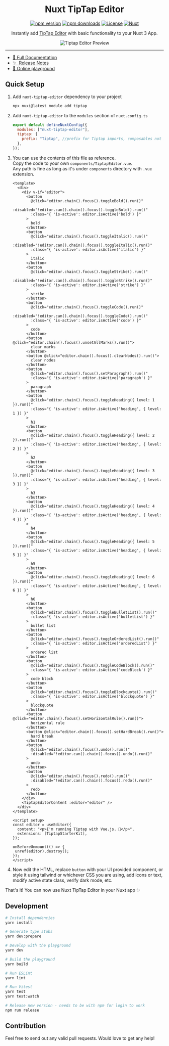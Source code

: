 <h1 align="center">
   Nuxt TipTap Editor
</h1>

<p align="center">
  <a href="https://npmjs.com/package/nuxt-tiptap-editor" rel="nofollow">
    <img src="https://camo.githubusercontent.com/ae81dea5e450a972eb8017f2d165e5a708c2128f68e8c02b046d63ea85d0e186/68747470733a2f2f696d672e736869656c64732e696f2f6e706d2f762f6e7578742d7469707461702d656469746f722f6c61746573742e7376673f7374796c653d666c617426636f6c6f72413d31383138314226636f6c6f72423d323843463844" alt="npm version" data-canonical-src="https://img.shields.io/npm/v/nuxt-tiptap-editor/latest.svg?style=flat&amp;colorA=18181B&amp;colorB=28CF8D" style="max-width: 100%;"></a>
  <a href="https://npmjs.com/package/nuxt-tiptap-editor" rel="nofollow">
    <img src="https://camo.githubusercontent.com/a70996667de8939667a2064a939a4f44f42eb9a65228731c91e2b01301fe393c/68747470733a2f2f696d672e736869656c64732e696f2f6e706d2f646d2f6e7578742d7469707461702d656469746f722e7376673f7374796c653d666c617426636f6c6f72413d31383138314226636f6c6f72423d323843463844" alt="npm downloads" data-canonical-src="https://img.shields.io/npm/dm/nuxt-tiptap-editor.svg?style=flat&amp;colorA=18181B&amp;colorB=28CF8D" style="max-width: 100%;"></a>
  <a href="https://npmjs.com/package/nuxt-tiptap-editor" rel="nofollow">
    <img src="https://camo.githubusercontent.com/8ed006b5cde33cda61786bf5d50b53fd4557831141a6fa622361f1bdc98648eb/68747470733a2f2f696d672e736869656c64732e696f2f6e706d2f6c2f6e7578742d7469707461702d656469746f722e7376673f7374796c653d666c617426636f6c6f72413d31383138314226636f6c6f72423d323843463844" alt="License" data-canonical-src="https://img.shields.io/npm/l/nuxt-tiptap-editor.svg?style=flat&amp;colorA=18181B&amp;colorB=28CF8D" style="max-width: 100%;"></a>
  <a href="https://nuxt.com" rel="nofollow">
    <img src="https://camo.githubusercontent.com/4ba30edd28e1e16ce7322c5dfd4f878b3501d4cff8664612494d2237f1130d48/68747470733a2f2f696d672e736869656c64732e696f2f62616467652f4e7578742d3138313831423f6c6f676f3d6e7578742e6a73" alt="Nuxt" data-canonical-src="https://img.shields.io/badge/Nuxt-18181B?logo=nuxt.js" style="max-width: 100%;">
  </a>
</p>

<p align="center">
  Instantly add <a href="https://tiptap.dev/editor" rel="nofollow">TipTap Editor</a> with basic functionality to your Nuxt 3 App.
</p>

<p align="center">
  <img src="https://assets-global.website-files.com/645a9acecda2e0594fac6126/65675de8c3c9cffc1a4a4d26_editor-eaxmple-placeholder-p-800.png" alt="Tiptap Editor Preview" />
</p>

-----
- [📖 Full Documentation](https://nuxt-tiptap-editor.vercel.app)
- [✨ &nbsp;Release Notes](/CHANGELOG.md)
- [🏀 Online playground](https://stackblitz.com/github/modbender/nuxt-tiptap-editor?file=playground%2Fapp.vue)
<!-- - [📖 &nbsp;Documentation](https://example.com) -->

## Quick Setup

1. Add `nuxt-tiptap-editor` dependency to your project

   ```sh
   npx nuxi@latest module add tiptap
   ```

2. Add `nuxt-tiptap-editor` to the `modules` section of `nuxt.config.ts`

   ```js
   export default defineNuxtConfig({
     modules: ["nuxt-tiptap-editor"],
     tiptap: {
       prefix: "Tiptap", //prefix for Tiptap imports, composables not included
     },
   });
   ```

3. You can use the contents of this file as reference.  
   Copy the code to your own `components/TiptapEditor.vue`.  
   Any path is fine as long as it's under `components` directory with `.vue` extension.

   ```vue
   <template>
     <div>
       <div v-if="editor">
         <button
           @click="editor.chain().focus().toggleBold().run()"
           :disabled="!editor.can().chain().focus().toggleBold().run()"
           :class="{ 'is-active': editor.isActive('bold') }"
         >
           bold
         </button>
         <button
           @click="editor.chain().focus().toggleItalic().run()"
           :disabled="!editor.can().chain().focus().toggleItalic().run()"
           :class="{ 'is-active': editor.isActive('italic') }"
         >
           italic
         </button>
         <button
           @click="editor.chain().focus().toggleStrike().run()"
           :disabled="!editor.can().chain().focus().toggleStrike().run()"
           :class="{ 'is-active': editor.isActive('strike') }"
         >
           strike
         </button>
         <button
           @click="editor.chain().focus().toggleCode().run()"
           :disabled="!editor.can().chain().focus().toggleCode().run()"
           :class="{ 'is-active': editor.isActive('code') }"
         >
           code
         </button>
         <button @click="editor.chain().focus().unsetAllMarks().run()">
           clear marks
         </button>
         <button @click="editor.chain().focus().clearNodes().run()">
           clear nodes
         </button>
         <button
           @click="editor.chain().focus().setParagraph().run()"
           :class="{ 'is-active': editor.isActive('paragraph') }"
         >
           paragraph
         </button>
         <button
           @click="editor.chain().focus().toggleHeading({ level: 1 }).run()"
           :class="{ 'is-active': editor.isActive('heading', { level: 1 }) }"
         >
           h1
         </button>
         <button
           @click="editor.chain().focus().toggleHeading({ level: 2 }).run()"
           :class="{ 'is-active': editor.isActive('heading', { level: 2 }) }"
         >
           h2
         </button>
         <button
           @click="editor.chain().focus().toggleHeading({ level: 3 }).run()"
           :class="{ 'is-active': editor.isActive('heading', { level: 3 }) }"
         >
           h3
         </button>
         <button
           @click="editor.chain().focus().toggleHeading({ level: 4 }).run()"
           :class="{ 'is-active': editor.isActive('heading', { level: 4 }) }"
         >
           h4
         </button>
         <button
           @click="editor.chain().focus().toggleHeading({ level: 5 }).run()"
           :class="{ 'is-active': editor.isActive('heading', { level: 5 }) }"
         >
           h5
         </button>
         <button
           @click="editor.chain().focus().toggleHeading({ level: 6 }).run()"
           :class="{ 'is-active': editor.isActive('heading', { level: 6 }) }"
         >
           h6
         </button>
         <button
           @click="editor.chain().focus().toggleBulletList().run()"
           :class="{ 'is-active': editor.isActive('bulletList') }"
         >
           bullet list
         </button>
         <button
           @click="editor.chain().focus().toggleOrderedList().run()"
           :class="{ 'is-active': editor.isActive('orderedList') }"
         >
           ordered list
         </button>
         <button
           @click="editor.chain().focus().toggleCodeBlock().run()"
           :class="{ 'is-active': editor.isActive('codeBlock') }"
         >
           code block
         </button>
         <button
           @click="editor.chain().focus().toggleBlockquote().run()"
           :class="{ 'is-active': editor.isActive('blockquote') }"
         >
           blockquote
         </button>
         <button @click="editor.chain().focus().setHorizontalRule().run()">
           horizontal rule
         </button>
         <button @click="editor.chain().focus().setHardBreak().run()">
           hard break
         </button>
         <button
           @click="editor.chain().focus().undo().run()"
           :disabled="!editor.can().chain().focus().undo().run()"
         >
           undo
         </button>
         <button
           @click="editor.chain().focus().redo().run()"
           :disabled="!editor.can().chain().focus().redo().run()"
         >
           redo
         </button>
       </div>
       <TiptapEditorContent :editor="editor" />
     </div>
   </template>

   <script setup>
   const editor = useEditor({
     content: "<p>I'm running Tiptap with Vue.js. 🎉</p>",
     extensions: [TiptapStarterKit],
   });

   onBeforeUnmount(() => {
    unref(editor).destroy();
   });
   </script>
   ```

4. Now edit the HTML, replace `button` with your UI provided component, or style it using tailwind or whichever CSS you are using, add icons or text, modify active state class, verify dark mode, etc.

That's it! You can now use Nuxt TipTap Editor in your Nuxt app ✨


## Development

```bash
# Install dependencies
yarn install

# Generate type stubs
yarn dev:prepare

# Develop with the playground
yarn dev

# Build the playground
yarn build

# Run ESLint
yarn lint

# Run Vitest
yarn test
yarn test:watch

# Release new version - needs to be with npm for login to work
npm run release
```

## Contribution

Feel free to send out any valid pull requests. Would love to get any help!


<!-- Badges -->

[npm-version-src]: https://img.shields.io/npm/v/nuxt-tiptap-editor/latest.svg?style=flat&colorA=18181B&colorB=28CF8D
[npm-version-href]: https://npmjs.com/package/nuxt-tiptap-editor
[npm-downloads-src]: https://img.shields.io/npm/dm/nuxt-tiptap-editor.svg?style=flat&colorA=18181B&colorB=28CF8D
[npm-downloads-href]: https://npmjs.com/package/nuxt-tiptap-editor
[license-src]: https://img.shields.io/npm/l/nuxt-tiptap-editor.svg?style=flat&colorA=18181B&colorB=28CF8D
[license-href]: https://npmjs.com/package/nuxt-tiptap-editor
[nuxt-src]: https://img.shields.io/badge/Nuxt-18181B?logo=nuxt.js
[nuxt-href]: https://nuxt.com
